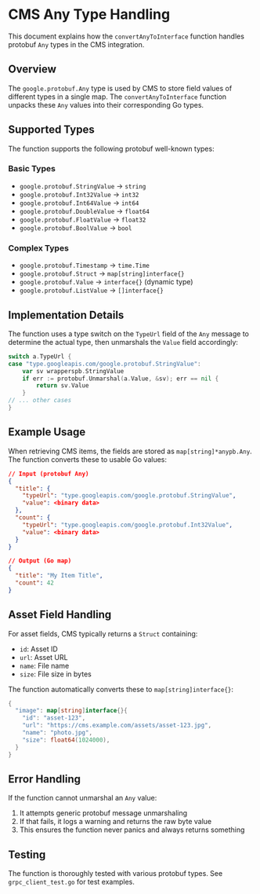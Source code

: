 # CMS Any Type Handling

This document explains how the `convertAnyToInterface` function handles protobuf `Any` types in the CMS integration.

## Overview

The `google.protobuf.Any` type is used by CMS to store field values of different types in a single map. The `convertAnyToInterface` function unpacks these `Any` values into their corresponding Go types.

## Supported Types

The function supports the following protobuf well-known types:

### Basic Types
- `google.protobuf.StringValue` → `string`
- `google.protobuf.Int32Value` → `int32`
- `google.protobuf.Int64Value` → `int64`
- `google.protobuf.DoubleValue` → `float64`
- `google.protobuf.FloatValue` → `float32`
- `google.protobuf.BoolValue` → `bool`

### Complex Types
- `google.protobuf.Timestamp` → `time.Time`
- `google.protobuf.Struct` → `map[string]interface{}`
- `google.protobuf.Value` → `interface{}` (dynamic type)
- `google.protobuf.ListValue` → `[]interface{}`

## Implementation Details

The function uses a type switch on the `TypeUrl` field of the `Any` message to determine the actual type, then unmarshals the `Value` field accordingly:

```go
switch a.TypeUrl {
case "type.googleapis.com/google.protobuf.StringValue":
    var sv wrapperspb.StringValue
    if err := protobuf.Unmarshal(a.Value, &sv); err == nil {
        return sv.Value
    }
// ... other cases
}
```

## Example Usage

When retrieving CMS items, the fields are stored as `map[string]*anypb.Any`. The function converts these to usable Go values:

```json
// Input (protobuf Any)
{
  "title": {
    "typeUrl": "type.googleapis.com/google.protobuf.StringValue",
    "value": <binary data>
  },
  "count": {
    "typeUrl": "type.googleapis.com/google.protobuf.Int32Value",
    "value": <binary data>
  }
}

// Output (Go map)
{
  "title": "My Item Title",
  "count": 42
}
```

## Asset Field Handling

For asset fields, CMS typically returns a `Struct` containing:
- `id`: Asset ID
- `url`: Asset URL
- `name`: File name
- `size`: File size in bytes

The function automatically converts these to `map[string]interface{}`:

```go
{
  "image": map[string]interface{}{
    "id": "asset-123",
    "url": "https://cms.example.com/assets/asset-123.jpg",
    "name": "photo.jpg",
    "size": float64(1024000),
  }
}
```

## Error Handling

If the function cannot unmarshal an `Any` value:
1. It attempts generic protobuf message unmarshaling
2. If that fails, it logs a warning and returns the raw byte value
3. This ensures the function never panics and always returns something

## Testing

The function is thoroughly tested with various protobuf types. See `grpc_client_test.go` for test examples. 